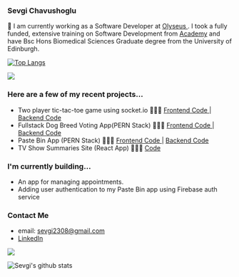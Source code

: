 ### Sevgi Chavushoglu 

👋 I am currently working as a Software Developer at <a href=https://github.com/Olyseus> Olyseus </a>. I took a fully funded, extensive training on Software Development from <a href=https://academy.tech/>Academy</a> and have Bsc Hons Biomedical Sciences Graduate degree from the University of Edinburgh.

[![Top Langs](https://github-readme-stats.vercel.app/api/top-langs/?username=SEVGI1231&layout=compact)](https://github.com/SEVGI1231/github-readme-stats)

![](https://komarev.com/ghpvc/?username=SEVGI1231&color=ff69b4)

### Here are a few of my recent projects...

- Two player tic-tac-toe game using socket.io 👩🏻‍💻 <a href= https://github.com/SEVGI1231/tic-tac-toe> Frontend Code </a> | <a href=https://github.com/SEVGI1231/backend-tic-tac-toe> Backend Code </a> 
- Fullstack Dog Breed Voting App(PERN Stack) 👩🏻‍💻 <a href= https://github.com/SEVGI1231/dogBreedVote-frontend/settings/access?guidance_task> Frontend Code </a> | <a href=https://github.com/SEVGI1231/dogBreedVote> Backend Code </a>
- Paste Bin App (PERN Stack) 👩🏻‍💻  <a href= https://github.com/maemastersdev/Pastebin-Project-Front-End >Frontend Code </a> | <a href=https://github.com/SEVGI1231/C5A5_pastebin > Backend Code </a>
- TV Show Summaries Site (React App) 👩🏻‍💻 <a href= https://github.com/SEVGI1231/tv-shows> Code </a>


### I'm currently building...
- An app for managing appointments. 
- Adding user authentication to my Paste Bin app using Firebase auth service


### Contact Me

- email: sevgi2308@gmail.com
- <a href= www.linkedin.com/in/sevgi-chavushoglu-a836a4154/> LinkedIn </a>

![](https://hit.yhype.me/github/profile?user_id=103056092)


![Sevgi's github stats](https://github-readme-stats.vercel.app/api?username=SEVGI1231)


<!--
**SEVGI1231/SEVGI1231** is a ✨ _special_ ✨ repository because its `README.md` (this file) appears on your GitHub profile.
-->
